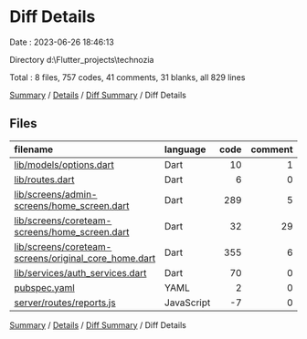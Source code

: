 # Diff Details

Date : 2023-06-26 18:46:13

Directory d:\\Flutter_projects\\technozia

Total : 8 files,  757 codes, 41 comments, 31 blanks, all 829 lines

[Summary](results.md) / [Details](details.md) / [Diff Summary](diff.md) / Diff Details

## Files
| filename | language | code | comment | blank | total |
| :--- | :--- | ---: | ---: | ---: | ---: |
| [lib/models/options.dart](/lib/models/options.dart) | Dart | 10 | 1 | 1 | 12 |
| [lib/routes.dart](/lib/routes.dart) | Dart | 6 | 0 | 0 | 6 |
| [lib/screens/admin-screens/home_screen.dart](/lib/screens/admin-screens/home_screen.dart) | Dart | 289 | 5 | 8 | 302 |
| [lib/screens/coreteam-screens/home_screen.dart](/lib/screens/coreteam-screens/home_screen.dart) | Dart | 32 | 29 | 4 | 65 |
| [lib/screens/coreteam-screens/original_core_home.dart](/lib/screens/coreteam-screens/original_core_home.dart) | Dart | 355 | 6 | 15 | 376 |
| [lib/services/auth_services.dart](/lib/services/auth_services.dart) | Dart | 70 | 0 | 3 | 73 |
| [pubspec.yaml](/pubspec.yaml) | YAML | 2 | 0 | 0 | 2 |
| [server/routes/reports.js](/server/routes/reports.js) | JavaScript | -7 | 0 | 0 | -7 |

[Summary](results.md) / [Details](details.md) / [Diff Summary](diff.md) / Diff Details